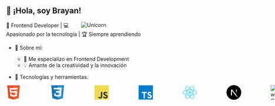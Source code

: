 ## 👋 ¡Hola, soy Brayan!
<img align="right" width=300px alt="Unicorn" src="https://c.tenor.com/zMSbsGWTqosAAAAd/tenor.gif" />

🎨 Frontend Developer | 💻 Apasionado por la tecnología | 🏆 Siempre aprendiendo
- 🌟 Sobre mí:
  
  - 🎯 Me especializo en Frontend Development
  - 💡 Amante de la creatividad y la innovación
    
- 🚀 Tecnologías y herramientas.
<p align="left" style="display: flex; align-items: center; gap: 5rem;">
  <img src="https://raw.githubusercontent.com/devicons/devicon/master/icons/html5/html5-original.svg" alt="HTML" width="40" height="40"/> 
  <img src="https://raw.githubusercontent.com/devicons/devicon/master/icons/css3/css3-original.svg" alt="CSS" width="40" height="40"/>
  <img src="https://raw.githubusercontent.com/devicons/devicon/master/icons/javascript/javascript-original.svg" alt="JavaScript" width="40" height="40"/>
  <img src="https://raw.githubusercontent.com/devicons/devicon/master/icons/typescript/typescript-original.svg" alt="TypeScript" width="40" height="40"/>
  <img src="https://raw.githubusercontent.com/devicons/devicon/master/icons/react/react-original.svg" alt="React" width="40" height="40"/>
  <img src="https://raw.githubusercontent.com/devicons/devicon/master/icons/nextjs/nextjs-original.svg" alt="Next.js" width="40" height="40"/>
  <img src="https://www.vectorlogo.zone/logos/tailwindcss/tailwindcss-icon.svg" alt="Tailwind CSS" width="40" height="40"/>
  <img src="https://raw.githubusercontent.com/devicons/devicon/master/icons/astro/astro-original.svg" alt="Astro" width="40" height="40"/>
  <img src="https://raw.githubusercontent.com/devicons/devicon/master/icons/git/git-original.svg" alt="Git" width="40" height="40"/>
</p>

